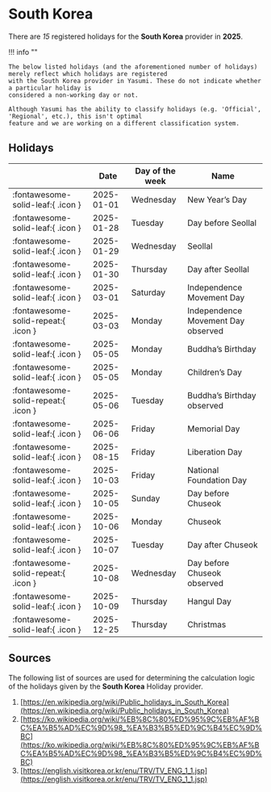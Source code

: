# South Korea

There are _15_ registered holidays for the **South Korea** provider in **2025**.

!!! info ""

    The below listed holidays (and the aforementioned number of holidays) merely reflect which holidays are registered
    with the South Korea provider in Yasumi. These do not indicate whether a particular holiday is
    considered a non-working day or not.

    Although Yasumi has the ability to classify holidays (e.g. 'Official', 'Regional', etc.), this isn't optimal
    feature and we are working on a different classification system.

## Holidays

|     | Date | Day of the week | Name |
| --- | ---- | --------------- | ---- |
| :fontawesome-solid-leaf:{ .icon } | 2025-01-01 | Wednesday | New Year’s Day |
| :fontawesome-solid-leaf:{ .icon } | 2025-01-28 | Tuesday | Day before Seollal |
| :fontawesome-solid-leaf:{ .icon } | 2025-01-29 | Wednesday | Seollal |
| :fontawesome-solid-leaf:{ .icon } | 2025-01-30 | Thursday | Day after Seollal |
| :fontawesome-solid-leaf:{ .icon } | 2025-03-01 | Saturday | Independence Movement Day |
| :fontawesome-solid-repeat:{ .icon } | 2025-03-03 | Monday | Independence Movement Day observed |
| :fontawesome-solid-leaf:{ .icon } | 2025-05-05 | Monday | Buddha’s Birthday |
| :fontawesome-solid-leaf:{ .icon } | 2025-05-05 | Monday | Children’s Day |
| :fontawesome-solid-repeat:{ .icon } | 2025-05-06 | Tuesday | Buddha’s Birthday observed |
| :fontawesome-solid-leaf:{ .icon } | 2025-06-06 | Friday | Memorial Day |
| :fontawesome-solid-leaf:{ .icon } | 2025-08-15 | Friday | Liberation Day |
| :fontawesome-solid-leaf:{ .icon } | 2025-10-03 | Friday | National Foundation Day |
| :fontawesome-solid-leaf:{ .icon } | 2025-10-05 | Sunday | Day before Chuseok |
| :fontawesome-solid-leaf:{ .icon } | 2025-10-06 | Monday | Chuseok |
| :fontawesome-solid-leaf:{ .icon } | 2025-10-07 | Tuesday | Day after Chuseok |
| :fontawesome-solid-repeat:{ .icon } | 2025-10-08 | Wednesday | Day before Chuseok observed |
| :fontawesome-solid-leaf:{ .icon } | 2025-10-09 | Thursday | Hangul Day |
| :fontawesome-solid-leaf:{ .icon } | 2025-12-25 | Thursday | Christmas |

## Sources

The following list of sources are used for determining the calculation logic of
the holidays given by the **South Korea** Holiday provider.

1. [https://en.wikipedia.org/wiki/Public_holidays_in_South_Korea](https://en.wikipedia.org/wiki/Public_holidays_in_South_Korea)
1. [https://ko.wikipedia.org/wiki/%EB%8C%80%ED%95%9C%EB%AF%BC%EA%B5%AD%EC%9D%98_%EA%B3%B5%ED%9C%B4%EC%9D%BC](https://ko.wikipedia.org/wiki/%EB%8C%80%ED%95%9C%EB%AF%BC%EA%B5%AD%EC%9D%98_%EA%B3%B5%ED%9C%B4%EC%9D%BC)
1. [https://english.visitkorea.or.kr/enu/TRV/TV_ENG_1_1.jsp](https://english.visitkorea.or.kr/enu/TRV/TV_ENG_1_1.jsp)
